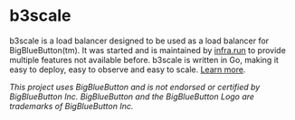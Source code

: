 # b3scale

b3scale is a load balancer designed to be used as a load balancer for BigBlueButton(tm). It was started and is maintained by [infra.run](https://infra.run) to provide multiple features not available before. b3scale is written in Go, making it easy to deploy, easy to observe and easy to scale. [Learn more](/about/).

*This project uses BigBlueButton and is not endorsed or certified by BigBlueButton Inc. BigBlueButton and the BigBlueButton Logo are trademarks of BigBlueButton Inc.*
